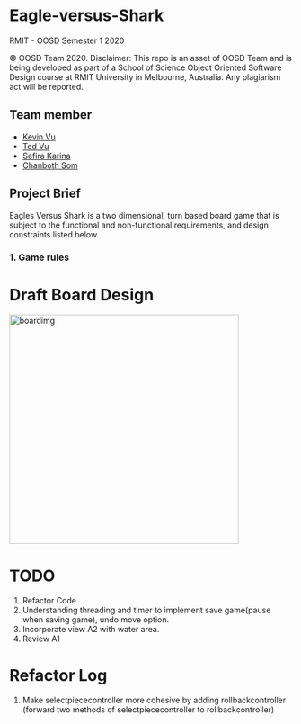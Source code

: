 # Eagle-versus-Shark

RMIT - OOSD Semester 1 2020

© OOSD Team 2020. Disclaimer: This repo is an asset of OOSD Team and is being developed as part of a School of Science Object Oriented Software Design course at RMIT University in Melbourne, Australia. Any plagiarism act will be reported.

## Team member
- [Kevin Vu](https://github.com/kevinvu184)
- [Ted Vu](https://github.com/Ted-Vu)
- [Sefira Karina](https://github.com/sefirakarina)
- [Chanboth Som](https://github.com/ferics)

## Project Brief
Eagles Versus Shark is a two dimensional, turn based board game that is subject to the functional and non-functional requirements, and design constraints listed below.
### 1. Game rules

# Draft Board Design 

<img width="408" alt="boardimg" src="https://user-images.githubusercontent.com/36873497/77842369-ff687100-71dc-11ea-9e3c-9c96752f5c3b.png">


# TODO 
1. Refactor Code
2. Understanding threading and timer to implement save game(pause when saving game), undo move option.
3. Incorporate view A2 with water area.
4. Review A1


# Refactor Log 
1. Make selectpiececontroller more cohesive by adding rollbackcontroller (forward two methods of selectpiececontroller to rollbackcontroller) 

